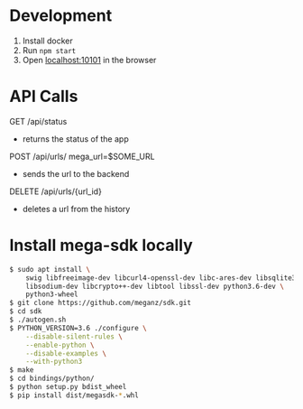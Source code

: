 Development
================

1. Install docker
2. Run `npm start`
3. Open [localhost:10101](http://localhost:10101/) in the browser

API Calls
=========

GET /api/status
- returns the status of the app

POST /api/urls/
mega_url=$SOME_URL
- sends the url to the backend

DELETE /api/urls/{url_id}
- deletes a url from the history


Install mega-sdk locally
========================

```bash
$ sudo apt install \
    swig libfreeimage-dev libcurl4-openssl-dev libc-ares-dev libsqlite3-dev \
    libsodium-dev libcrypto++-dev libtool libssl-dev python3.6-dev \
    python3-wheel
$ git clone https://github.com/meganz/sdk.git
$ cd sdk
$ ./autogen.sh
$ PYTHON_VERSION=3.6 ./configure \
    --disable-silent-rules \
    --enable-python \
    --disable-examples \
    --with-python3
$ make
$ cd bindings/python/
$ python setup.py bdist_wheel
$ pip install dist/megasdk-*.whl

```
